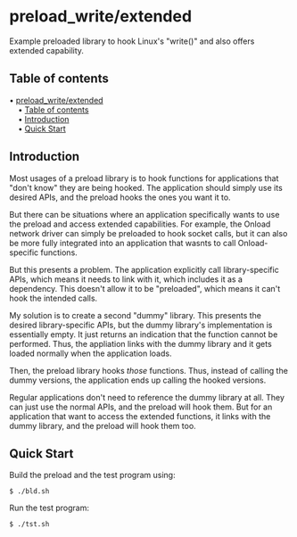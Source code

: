 # preload_write/extended
Example preloaded library to hook Linux's "write()"
and also offers extended capability.


## Table of contents

<!-- mdtoc-start -->
&bull; [preload_write/extended](#preload_writeextended)  
&nbsp;&nbsp;&nbsp;&nbsp;&bull; [Table of contents](#table-of-contents)  
&nbsp;&nbsp;&nbsp;&nbsp;&bull; [Introduction](#introduction)  
&nbsp;&nbsp;&nbsp;&nbsp;&bull; [Quick Start](#quick-start)  
<!-- TOC created by '../mdtoc/mdtoc.pl ./extended/README.md' (see https://github.com/fordsfords/mdtoc) -->
<!-- mdtoc-end -->


## Introduction

Most usages of a preload library is to hook functions for
applications that "don't know" they are being hooked.
The application should simply use its desired APIs,
and the preload hooks the ones you want it to.

But there can be situations where an application specifically wants to use
the preload and access extended capabilities.
For example, the Onload network driver can simply be preloaded to hook
socket calls, but it can also be more fully integrated into an application
that wasnts to call Onload-specific functions.

But this presents a problem.
The application explicitly call library-specific APIs,
which means it needs to link with it, which includes it as a dependency.
This doesn't allow it to be "preloaded", which means it can't hook the
intended calls.

My solution is to create a second "dummy" library.
This presents the desired library-specific APIs,
but the dummy library's implementation is essentially empty.
It just returns an indication that the function cannot be performed.
Thus, the appliation links with the dummy library and it gets loaded
normally when the application loads.

Then, the preload library hooks *those* functions.
Thus, instead of calling the dummy versions,
the application ends up calling the hooked versions.

Regular applications don't need to reference the dummy library at all.
They can just use the normal APIs, and the preload will hook them.
But for an application that want to access the extended functions,
it links with the dummy library, and the preload will hook them too.

## Quick Start

Build the preload and the test program using:
```
$ ./bld.sh
```

Run the test program:
```
$ ./tst.sh
```
